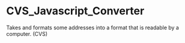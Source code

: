 # CVS_Javascript_Converter
Takes and formats some addresses into a format that is readable by a computer. (CVS)
